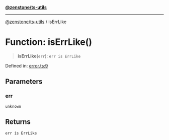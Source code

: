 [**@zenstone/ts-utils**](../README.md)

***

[@zenstone/ts-utils](../globals.md) / isErrLike

# Function: isErrLike()

> **isErrLike**(`err`): `err is ErrLike`

Defined in: [error.ts:9](https://github.com/janpoem/ts-utils/blob/d3cd470a5c675e0cbb24c01f6f88f5c578c50491/src/error.ts#L9)

## Parameters

### err

`unknown`

## Returns

`err is ErrLike`
